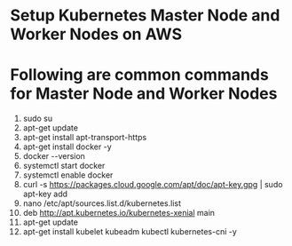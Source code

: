 # Setup Kubernetes Master Node and Worker Nodes on AWS
# Following are common commands for Master Node and Worker Nodes

1. sudo su
2. apt-get update
3. apt-get install apt-transport-https
4. apt-get install docker -y
5. docker --version
6. systemctl start docker
7. systemctl enable docker
8. curl -s https://packages.cloud.google.com/apt/doc/apt-key.gpg | sudo apt-key add
9. nano /etc/apt/sources.list.d/kubernetes.list
10. deb http://apt.kubernetes.io/kubernetes-xenial main
11. apt-get update
12. apt-get install kubelet kubeadm kubectl kubernetes-cni -y


